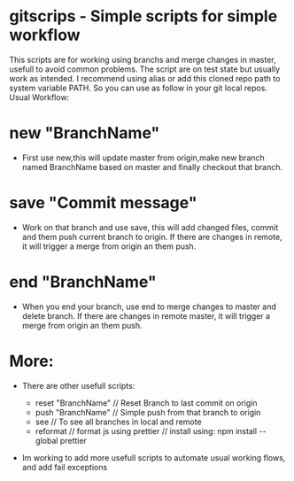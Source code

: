 # gitscrips - Simple scripts for simple workflow

This scripts are for working using branchs and merge changes in master, usefull to avoid common problems.
The script are on test state but usually work as intended.
I recommend using alias or add this cloned repo path to system variable PATH.
So you can use as follow in your git local repos.
Usual Workflow:

# new "BranchName"

- First use new,this will update master from origin,make new branch named BranchName based on master and finally checkout that branch.

# save "Commit message"

- Work on that branch and use save, this will add changed files, commit and them push current branch to origin. If there are changes in remote, it will trigger a merge from origin an them push.

# end "BranchName"

- When you end your branch, use end to merge changes to master and delete branch. If there are changes in remote master, it will trigger a merge from origin an them push.

# More:

- There are other usefull scripts:

  - reset "BranchName" // Reset Branch to last commit on origin
  - push "BranchName" // Simple push from that branch to origin
  - see // To see all branches in local and remote
  - reformat // format js using prettier // install using: npm install --global prettier
  
- Im working to add more usefull scripts to automate usual working flows, and add fail exceptions
